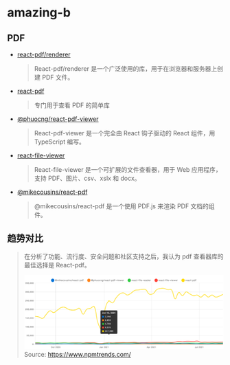 # amazing-b

## PDF

- [react-pdf/renderer](https://www.npmjs.com/package/@react-pdf/renderer)

  > React-pdf/renderer 是一个广泛使用的库，用于在浏览器和服务器上创建 PDF 文件。

- [react-pdf](https://www.npmjs.com/package/react-pdf)

  > 专门用于查看 PDF 的简单库

- [@phuocng/react-pdf-viewer](https://react-pdf-viewer.dev/docs/)

  > React-pdf-viewer 是一个完全由 React 钩子驱动的 React 组件，用 TypeScript 编写。

- [react-file-viewer](https://github.com/plangrid/react-file-viewer)

  > React-file-viewer 是一个可扩展的文件查看器，用于 Web 应用程序，支持 PDF、图片、csv、xslx 和 docx。

- [@mikecousins/react-pdf](https://www.npmjs.com/package/@mikecousins/react-pdf)

  > @mikecousins/react-pdf 是一个使用 PDF.js 来渲染 PDF 文档的组件。

## 趋势对比

> 在分析了功能、流行度、安全问题和社区支持之后，我认为 pdf 查看器库的最佳选择是 React-pdf。
>
> ![PDF下载量对比](/images/wecom-temp-e023d57fa4e74c1c8cb76332eb50951c.png)
> Source: https://www.npmtrends.com/
